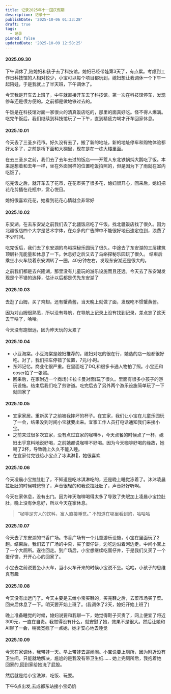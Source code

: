 ```yaml
---
title: 记录2025年十一国庆假期
description: 记录十一
publishDate: '2025-10-06 01:33:28'
draft: true
tags:
  - 记录
pinned: false
updatedDate: '2025-10-09 12:58:25'
---
```


#### 2025.09.30

下午调休了,陪媳妇和孩子去了科技馆。媳妇已经带娃第3天了，有点累。考虑到工作日科技馆的人相对较少，小宝可以每个项目都玩到，媳妇想让我调休一个下午一起陪娃，于是我就上了半天班，下午调休了。

今天我是开车去上班了，中午就直接开车去了科技馆。第一次在科技馆停车，发现停车还是很方便的。之前都是做地铁过去的。

午饭是在科技馆对面一家很火的清真饭店吃的，那里的面真好吃。怪不得人爆满。吃完午饭后，我们继续到科技馆玩了一下午，直到精疲力竭才开车回家休息。

#### 2025.10.01

今天去了三圣乡花市。好久没有去了，搬了新的地址，新的地址停车和购物体验都好太多了，之前是桥下面和大棚里，现在是在一栋大楼里面。

在去三圣乡之前，我们去了去年去过的饭店——开荒人东北铁锅炖大鹅吃了饭。本来是想着和去年一样，坐在外面同样的位置吃饭拍照的，但是因为下了雨就在室内吃饭了。

吃完饭之后，就开车去了花市，在花市买了很多花，媳妇很开心，回来后，媳妇把花花剪插在花瓶中，赏心悦目。

媳妇很喜欢花花，她看到花花心情就会非常好



#### 2025.10.02

东安湖。在去东安湖之前我们去了北疆饭店吃了午饭。找北疆饭店找了很久。因为北疆饭店四个大字是艺术字体，在众多的广告牌中不能很好地迅速定位到，浪费了不少时间。

吃完饭后，我们去了东安湖的鸟峪探秘乐园玩了很久。中途去了东安湖的三层建筑顶层补充能量和休息了一下。休息好之后又去了鸟峪探秘乐园玩了很久。
结束后乘坐小火车绕着东安湖转了一圈，40分钟左右，发现东安湖还是很大的。

之前我们都是去兴隆湖，那里没有儿童玩的游乐设施而且还远。今天去了东安湖发现是个不错的选择，估计以后都是优先东安湖了

#### 2025.10.03

去逛了山姆，买了鸡翅。还有蟹黄酱，当天晚上就做了面，发现吃不惯蟹黄酱。

因为对山姆很熟悉，所以没有导航，在导航上记录上没有找到记录，差点忘了这天去干啥了，哈哈。

今天没有跑很远，因为昨天玩的太累了

#### 2025.10.04

- 小豆海棠。小豆海棠是媳妇推荐的，媳妇对吃的很在行，她选的店一般都很好吃。对了，我们把车停错了位置，7元/小时。
- 东郊记忆。商业化很严重。在里面吃了DQ,和很多卡通人物拍了照。小宝还和coser拍了一张照。
- 回来后，在家附近一个商场(卡拉卡曼对面)玩了很久。里面有很多小孩子的游玩设施。结束后我们吃了煎饼道。吃完后去了另外两个游乐设施简单玩了一下就回家了

#### 2025.10.05

- 宜家家居。重新买了之前被我摔坏的杯子。在宜家，我们让小宝在儿童乐园玩了一会，结果没到时间小宝就要出来。宜家工作人员打电话通知我们来接小宝。
- 之前来过很多次宜家，没有点过宜家的咖啡☕️，今天点餐的时候点了一杯，媳妇出乎意料地说好喝，之前她都说咖啡不好喝。因为今天咖啡好喝的缘故，她喝了2杯，导致晚上久久不能入睡。
- 在宜家付完钱给小宝点了冰淇淋🍨，她很喜欢


#### 2025.10.06

今天凌晨小宝拉肚肚了，不知道是吃冰淇淋吃的，还是晚上睡觉冻着了。沐沐凌晨拉肚肚的时候喊爸爸了，声音很轻的和我说拉肚肚了，声音好好听啊。

今天在家休息，没有出门。因为昨天咖啡喝得太多了导致了失眠加上凌晨小宝拉肚肚，晚上没有休息好，所以今天在家休息。

> “咖啡是穷人的饮料，富人直接睡觉。” 不知道在哪里看到的，哈哈哈


#### 2025.10.07

今天去了东安湖的书香广场。书香广场有一个儿童游乐设施，小宝在里面玩了2趟。结束后，我们去了广场的中央，买了蛋仔饼，边吃边沿着河边走。中间小宝上了一个大厕所。遂往回走。到广场后，小宝想继续吃蛋仔并，于是我们又买了一个蛋仔饼，开开心心的回家了。

小宝去之前说要坐小火车，当小火车开来的时候小宝说不坐。哈哈，小孩子的思维真有趣

#### 2025.10.08

今天没有出远门了。今天主要是去给小宝买鞋的，买完鞋之后，去菜市场买了菜。回来后休息了一下。明天要开始上班了。(我调休了2天，媳妇开始上班了)

晚上准备睡觉的时候，媳妇说要和我聊一下，她觉得鞋子买贵了，网上便宜了将近300元，一直在自责。我觉得没有什么，就安慰了她，效果不是很大。然后让她和AI聊了一会，稍微宽慰了一点她，她才安心地去睡觉


#### 2025.10.09

今天在家调休，我带娃一天。早上带娃去遛闹闹。小宝说要上厕所，因为附近没有卫生间，只能就地解决，尴尬的是我没有带卫生纸...... 她上完厕所后，我抱着她回家的,回到家给她洗了屁股。

然后就是给小宝洗漱、吃饭、玩耍。

下午6点出发,去成都东站接小宝奶奶

